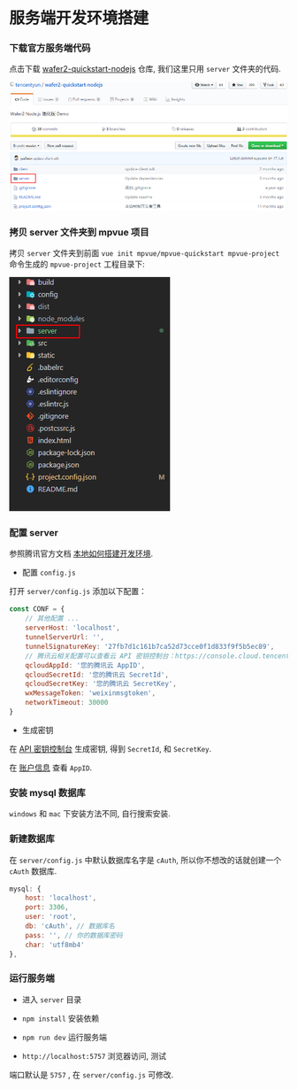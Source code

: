 # 服务端开发环境搭建

### 下载官方服务端代码

点击下载 [wafer2-quickstart-nodejs](https://github.com/tencentyun/wafer2-quickstart-nodejs) 仓库, 我们这里只用 `server` 文件夹的代码.

![](./media/wafer2-server.png)

### 拷贝 server 文件夹到 mpvue 项目

拷贝 `server` 文件夹到前面 `vue init mpvue/mpvue-quickstart mpvue-project` 命令生成的 `mpvue-project` 工程目录下:

![](./media/sever2.png)

### 配置 server

参照腾讯官方文档 [本地如何搭建开发环境](https://cloud.tencent.com/document/product/619/12794).

- 配置 `config.js`

打开 `server/config.js` 添加以下配置：

```js
const CONF = {
    // 其他配置 ...
    serverHost: 'localhost',
    tunnelServerUrl: '',
    tunnelSignatureKey: '27fb7d1c161b7ca52d73cce0f1d833f9f5b5ec89',
    // 腾讯云相关配置可以查看云 API 密钥控制台：https://console.cloud.tencent.com/capi
    qcloudAppId: '您的腾讯云 AppID',
    qcloudSecretId: '您的腾讯云 SecretId',
    qcloudSecretKey: '您的腾讯云 SecretKey',
    wxMessageToken: 'weixinmsgtoken',
    networkTimeout: 30000
}
```

- 生成密钥

在 [API 密钥控制台](https://console.cloud.tencent.com/cam/capi) 生成密钥, 得到 `SecretId`, 和 `SecretKey`.

在 [账户信息](https://console.cloud.tencent.com/developer) 查看 `AppID`.

### 安装 mysql 数据库

`windows` 和 `mac` 下安装方法不同, 自行搜索安装.

### 新建数据库

在 `server/config.js` 中默认数据库名字是 `cAuth`, 所以你不想改的话就创建一个 `cAuth` 数据库.

```js
mysql: {
    host: 'localhost',
    port: 3306,
    user: 'root',
    db: 'cAuth', // 数据库名
    pass: '', // 你的数据库密码
    char: 'utf8mb4'
},
```

### 运行服务端

- 进入 `server` 目录

- `npm install` 安装依赖

- `npm run dev` 运行服务端

- `http://localhost:5757` 浏览器访问, 测试

端口默认是 `5757` , 在 `server/config.js` 可修改.